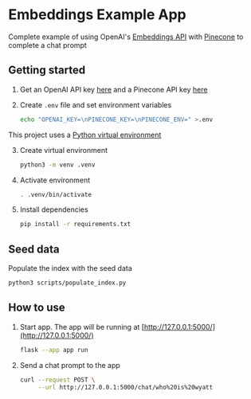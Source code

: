 # Embeddings Example App

Complete example of using OpenAI's [Embeddings API](https://platform.openai.com/docs/guides/embeddings) with [Pinecone](https://www.pinecone.io/) to complete a chat prompt

## Getting started

1. Get an OpenAI API key [here](https://platform.openai.com/account/api-keys) and a Pinecone API key [here](https://docs.pinecone.io/docs/quickstart)

2. Create `.env` file and set environment variables
    ```bash
    echo "OPENAI_KEY=\nPINECONE_KEY=\nPINECONE_ENV=" >.env

This project uses a [Python virtual environment](https://docs.python.org/3/library/venv.html)

3. Create virtual environment
    ```bash
    python3 -m venv .venv
    ```

4. Activate environment
    ```bash
    . .venv/bin/activate
    ```

5. Install dependencies
    ```bash
    pip install -r requirements.txt
    ```

## Seed data

Populate the index with the seed data
```bash
python3 scripts/populate_index.py
```

## How to use

1. Start app. The app will be running at [http://127.0.0.1:5000/](http://127.0.0.1:5000/)
    ```bash
    flask --app app run
    ```

2. Send a chat prompt to the app
    ```bash
    curl --request POST \
         --url http://127.0.0.1:5000/chat/who%20is%20wyatt
    ```
